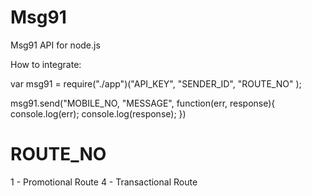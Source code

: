 # Msg91
Msg91 API for node.js

How to integrate:

var msg91 = require("./app")("API_KEY", "SENDER_ID", "ROUTE_NO" );

msg91.send("MOBILE_NO, "MESSAGE", function(err, response){
    console.log(err);
    console.log(response);
})


ROUTE_NO
==============
1 - Promotional Route
4 - Transactional Route